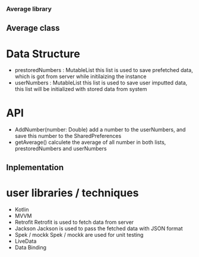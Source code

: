 ### Average library
## Average class
# Data Structure
* prestoredNumbers : MutableList<Double>
  this list is used to save prefetched data, which is got from server while initilaizing the instance
* userNumbers : MutableList<Double>
  this list is used to save user imputted data, this list will be initialized with stored data from system
# API
* AddNumber(number: Double)
    add a number to the userNumbers, and save this number to the SharedPreferences
* getAverage()
    calculete the average of all number in both lists, prestoredNumbers and userNumbers

## Inplementation
# user libraries / techniques
* Kotlin
* MVVM
* Retrofit
    Retrofit is used to fetch data from server
* Jackson
    Jackson is used to pass the fetched data with JSON format
* Spek / mockk
    Spek / mockk are used for unit testing
* LiveData
* Data Binding
